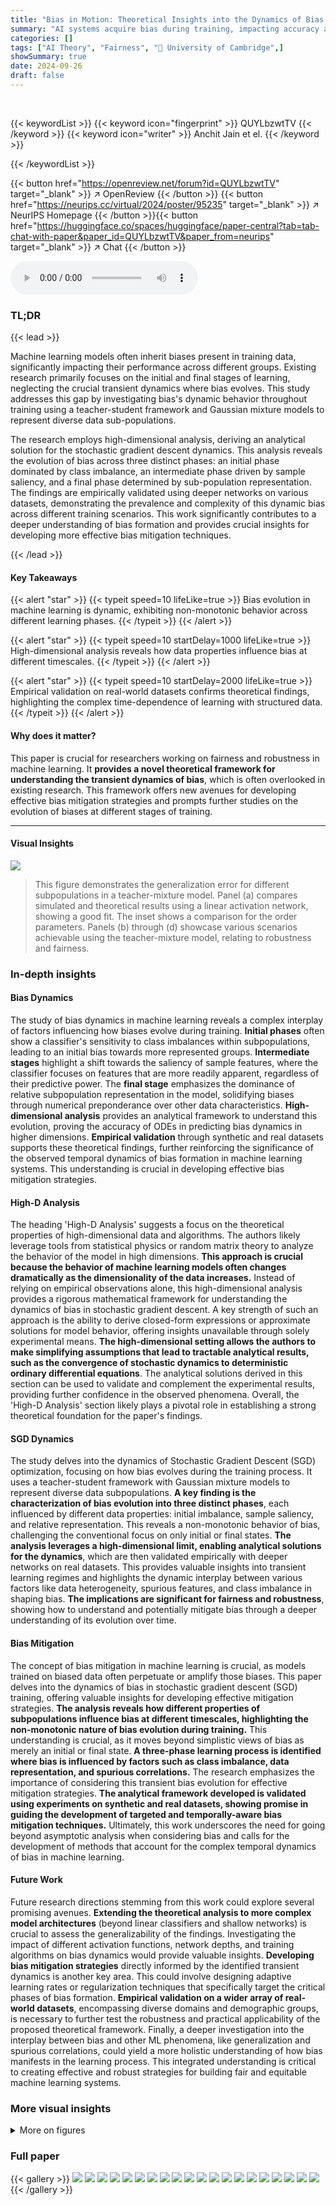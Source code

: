 ```yaml
---
title: "Bias in Motion: Theoretical Insights into the Dynamics of Bias in SGD Training"
summary: "AI systems acquire bias during training, impacting accuracy across sub-populations. This research unveils bias's dynamic nature, revealing how classifier preferences shift over time, influenced by dat..."
categories: []
tags: ["AI Theory", "Fairness", "🏢 University of Cambridge",]
showSummary: true
date: 2024-09-26
draft: false
---
```


<br>

{{< keywordList >}}
{{< keyword icon="fingerprint" >}} QUYLbzwtTV {{< /keyword >}}
{{< keyword icon="writer" >}} Anchit Jain et el. {{< /keyword >}}
 
{{< /keywordList >}}

{{< button href="https://openreview.net/forum?id=QUYLbzwtTV" target="_blank" >}}
↗ OpenReview
{{< /button >}}
{{< button href="https://neurips.cc/virtual/2024/poster/95235" target="_blank" >}}
↗ NeurIPS Homepage
{{< /button >}}{{< button href="https://huggingface.co/spaces/huggingface/paper-central?tab=tab-chat-with-paper&paper_id=QUYLbzwtTV&paper_from=neurips" target="_blank" >}}
↗ Chat
{{< /button >}}



<audio controls>
    <source src="https://ai-paper-reviewer.com/QUYLbzwtTV/podcast.wav" type="audio/wav">
    Your browser does not support the audio element.
</audio>


### TL;DR


{{< lead >}}

Machine learning models often inherit biases present in training data, significantly impacting their performance across different groups. Existing research primarily focuses on the initial and final stages of learning, neglecting the crucial transient dynamics where bias evolves. This study addresses this gap by investigating bias's dynamic behavior throughout training using a teacher-student framework and Gaussian mixture models to represent diverse data sub-populations. 

The research employs high-dimensional analysis, deriving an analytical solution for the stochastic gradient descent dynamics. This analysis reveals the evolution of bias across three distinct phases: an initial phase dominated by class imbalance, an intermediate phase driven by sample saliency, and a final phase determined by sub-population representation. The findings are empirically validated using deeper networks on various datasets, demonstrating the prevalence and complexity of this dynamic bias across different training scenarios. This work significantly contributes to a deeper understanding of bias formation and provides crucial insights for developing more effective bias mitigation techniques.

{{< /lead >}}


#### Key Takeaways

{{< alert "star" >}}
{{< typeit speed=10 lifeLike=true >}} Bias evolution in machine learning is dynamic, exhibiting non-monotonic behavior across different learning phases. {{< /typeit >}}
{{< /alert >}}

{{< alert "star" >}}
{{< typeit speed=10 startDelay=1000 lifeLike=true >}} High-dimensional analysis reveals how data properties influence bias at different timescales. {{< /typeit >}}
{{< /alert >}}

{{< alert "star" >}}
{{< typeit speed=10 startDelay=2000 lifeLike=true >}} Empirical validation on real-world datasets confirms theoretical findings, highlighting the complex time-dependence of learning with structured data. {{< /typeit >}}
{{< /alert >}}

#### Why does it matter?
This paper is crucial for researchers working on fairness and robustness in machine learning.  It **provides a novel theoretical framework for understanding the transient dynamics of bias**, which is often overlooked in existing research. This framework offers new avenues for developing effective bias mitigation strategies and prompts further studies on the evolution of biases at different stages of training.

------
#### Visual Insights



![](https://ai-paper-reviewer.com/QUYLbzwtTV/figures_2_1.jpg)

> This figure demonstrates the generalization error for different subpopulations in a teacher-mixture model. Panel (a) compares simulated and theoretical results using a linear activation network, showing a good fit. The inset shows a comparison for the order parameters. Panels (b) through (d) showcase various scenarios achievable using the teacher-mixture model, relating to robustness and fairness.







### In-depth insights


#### Bias Dynamics
The study of bias dynamics in machine learning reveals a complex interplay of factors influencing how biases evolve during training.  **Initial phases** often show a classifier's sensitivity to class imbalances within subpopulations, leading to an initial bias towards more represented groups.  **Intermediate stages** highlight a shift towards the saliency of sample features, where the classifier focuses on features that are more readily apparent, regardless of their predictive power.  The **final stage** emphasizes the dominance of relative subpopulation representation in the model, solidifying biases through numerical preponderance over other data characteristics.  **High-dimensional analysis** provides an analytical framework to understand this evolution, proving the accuracy of ODEs in predicting bias dynamics in higher dimensions.   **Empirical validation** through synthetic and real datasets supports these theoretical findings, further reinforcing the significance of the observed temporal dynamics of bias formation in machine learning systems. This understanding is crucial in developing effective bias mitigation strategies.

#### High-D Analysis
The heading 'High-D Analysis' suggests a focus on the theoretical properties of high-dimensional data and algorithms.  The authors likely leverage tools from statistical physics or random matrix theory to analyze the behavior of the model in high dimensions.  **This approach is crucial because the behavior of machine learning models often changes dramatically as the dimensionality of the data increases.**  Instead of relying on empirical observations alone, this high-dimensional analysis provides a rigorous mathematical framework for understanding the dynamics of bias in stochastic gradient descent.  A key strength of such an approach is the ability to derive closed-form expressions or approximate solutions for model behavior, offering insights unavailable through solely experimental means.  **The high-dimensional setting allows the authors to make simplifying assumptions that lead to tractable analytical results, such as the convergence of stochastic dynamics to deterministic ordinary differential equations**. The analytical solutions derived in this section can be used to validate and complement the experimental results, providing further confidence in the observed phenomena. Overall, the 'High-D Analysis' section likely plays a pivotal role in establishing a strong theoretical foundation for the paper's findings.

#### SGD Dynamics
The study delves into the dynamics of Stochastic Gradient Descent (SGD) optimization, focusing on how bias evolves during the training process.  It uses a teacher-student framework with Gaussian mixture models to represent diverse data subpopulations.  **A key finding is the characterization of bias evolution into three distinct phases**, each influenced by different data properties: initial imbalance, sample saliency, and relative representation.  This reveals a non-monotonic behavior of bias, challenging the conventional focus on only initial or final states.  **The analysis leverages a high-dimensional limit, enabling analytical solutions for the dynamics**, which are then validated empirically with deeper networks on real datasets.  This provides valuable insights into transient learning regimes and highlights the dynamic interplay between various factors like data heterogeneity, spurious features, and class imbalance in shaping bias. **The implications are significant for fairness and robustness**, showing how to understand and potentially mitigate bias through a deeper understanding of its evolution over time.

#### Bias Mitigation
The concept of bias mitigation in machine learning is crucial, as models trained on biased data often perpetuate or amplify those biases.  This paper delves into the dynamics of bias in stochastic gradient descent (SGD) training, offering valuable insights for developing effective mitigation strategies. **The analysis reveals how different properties of subpopulations influence bias at different timescales, highlighting the non-monotonic nature of bias evolution during training.** This understanding is crucial, as it moves beyond simplistic views of bias as merely an initial or final state.  **A three-phase learning process is identified where bias is influenced by factors such as class imbalance, data representation, and spurious correlations.** The research emphasizes the importance of considering this transient bias evolution for effective mitigation strategies. **The analytical framework developed is validated using experiments on synthetic and real datasets, showing promise in guiding the development of targeted and temporally-aware bias mitigation techniques.** Ultimately, this work underscores the need for going beyond asymptotic analysis when considering bias and calls for the development of methods that account for the complex temporal dynamics of bias in machine learning.

#### Future Work
Future research directions stemming from this work could explore several promising avenues.  **Extending the theoretical analysis to more complex model architectures** (beyond linear classifiers and shallow networks) is crucial to assess the generalizability of the findings.  Investigating the impact of different activation functions, network depths, and training algorithms on bias dynamics would provide valuable insights. **Developing bias mitigation strategies** directly informed by the identified transient dynamics is another key area.  This could involve designing adaptive learning rates or regularization techniques that specifically target the critical phases of bias formation. **Empirical validation on a wider array of real-world datasets**, encompassing diverse domains and demographic groups, is necessary to further test the robustness and practical applicability of the proposed theoretical framework.  Finally, a deeper investigation into the interplay between bias and other ML phenomena, like generalization and spurious correlations, could yield a more holistic understanding of how bias manifests in the learning process.  This integrated understanding is critical to creating effective and robust strategies for building fair and equitable machine learning systems.


### More visual insights

<details>
<summary>More on figures
</summary>


![](https://ai-paper-reviewer.com/QUYLbzwtTV/figures_4_1.jpg)

> This figure shows the generalization error of a linear classifier trained using SGD on a dataset generated from a teacher-mixture model. Panel (a) compares the theoretical predictions of generalization error with the results from simulations, showing a good match. The inset in panel (a) compares the order parameters from theory and simulations. Panels (b-d) demonstrate different scenarios (robustness and fairness) achievable with the teacher-mixture model.


![](https://ai-paper-reviewer.com/QUYLbzwtTV/figures_5_1.jpg)

> This figure demonstrates the 'crossing phenomenon' where the loss curves of two sub-populations intersect during training.  Panel (a) shows the loss curves for sub-population + (blue) and sub-population – (red), along with the total loss (purple). The crossing is caused by sub-population – having higher variance but lower representation. The right panel shows the order parameters over time illustrating the different bias phases. Panel (b) presents a phase diagram highlighting the parameter regions where the crossing phenomenon occurs.  The color scheme in the phase diagram indicates the asymptotic preference of the classifier (blue for sub-population +, red for sub-population –). Dark colors show consistent bias, light colors show a bias crossing, and white represents divergence due to high learning rates.


![](https://ai-paper-reviewer.com/QUYLbzwtTV/figures_7_1.jpg)

> This figure shows the phenomenon of bias crossing in which the loss curves for different sub-populations intersect during training, highlighting the non-monotonic nature of bias in this setting. The left panel displays the loss curves for the positive and negative sub-populations and their average, illustrating the crossing behavior.  The right panel shows the evolution of multiple order parameters which help to explain this behavior, showing three distinct learning phases. Key parameters determining this behavior are also provided.


![](https://ai-paper-reviewer.com/QUYLbzwtTV/figures_8_1.jpg)

> This figure presents numerical simulation results on the MNIST dataset using a 2-layer neural network.  It demonstrates the evolution of test loss and accuracy for two subpopulations (+) and (-) over multiple training epochs. Three panels showcase different scenarios: a single crossing phenomenon, a double crossing phenomenon (introducing a label imbalance), and the effect of varying variance while keeping one variance constant. Each panel shows the average and standard deviation over 100 simulations, illustrating the robustness of the observed phenomena.


![](https://ai-paper-reviewer.com/QUYLbzwtTV/figures_8_2.jpg)

> This figure presents the results of numerical simulations conducted on the MNIST dataset to validate the theoretical findings. It showcases three scenarios: a single crossing phenomenon, a double crossing phenomenon, and an analysis of the impact of changing the variance of one subpopulation while keeping the variance of the other constant. Each panel displays the test loss and accuracy for two subpopulations over multiple epochs. The results demonstrate the presence of multiple time scales in the bias dynamics and how they lead to non-monotonic behavior of the classifier.


![](https://ai-paper-reviewer.com/QUYLbzwtTV/figures_9_1.jpg)

> This figure shows the results of numerical simulations on the MNIST dataset using a variation of the Teacher-Mixture model.  The top row shows test loss, and the bottom row shows test accuracy, for two sub-populations (+ in blue, - in red). Panel (a) demonstrates a single crossing phenomenon where the loss curves for the two subpopulations intersect during training.  Panel (b) shows a double crossing, indicating a more complex bias evolution with multiple timescale dynamics. Panel (c) explores how the initial bias in learning depends on the variances of the subpopulations.


![](https://ai-paper-reviewer.com/QUYLbzwtTV/figures_25_1.jpg)

> The left panel of the figure shows the loss curves for the negative (red) and positive (blue) sub-populations, as well as the overall loss (purple). The crossing of the loss curves is highlighted, with the dashed and dotted vertical lines indicating important timescales. The right panel displays the dynamics of order parameters over time, illustrating the three phases of bias.


![](https://ai-paper-reviewer.com/QUYLbzwtTV/figures_26_1.jpg)

> This figure shows the loss curves and phase diagrams demonstrating the 'crossing phenomenon.'  The left panel shows the loss curves of two sub-populations, highlighting how the sub-population with higher variance initially has faster learning but asymptotically the sub-population with higher representation (product of representation and variance) takes over. The right panel shows a phase diagram illustrating the prevalence of the crossing phenomenon across different parameter combinations.


![](https://ai-paper-reviewer.com/QUYLbzwtTV/figures_26_2.jpg)

> This figure shows the loss curves for two sub-populations with different variances and mixing probabilities, along with the overall loss.  Panel (a) demonstrates a 'crossing' phenomenon where initially the higher variance sub-population has lower loss, but asymptotically the sub-population with higher representation (and product of variance and representation) dominates. Panel (b) displays a phase diagram illustrating the regions in parameter space exhibiting this crossing behavior.


![](https://ai-paper-reviewer.com/QUYLbzwtTV/figures_28_1.jpg)

> This figure demonstrates the generalization errors for two sub-populations in a teacher-student model using a linear activation function. Panel (a) compares the theoretical predictions with simulation results, highlighting the accuracy of the theoretical model. The inset shows the same comparison for order parameters R+, R-, M, and Q. Panels (b) through (d) illustrate different scenarios in the Teacher-Mixture (TM) model. Panel (b) showcases a robustness model where a spurious feature leads to misclassification; Panels (c) and (d) present two fairness models, with Panel (c) being a simplified case and Panel (d) showing the general fairness problem. The figure illustrates the TM model's ability to represent different fairness and robustness scenarios.


![](https://ai-paper-reviewer.com/QUYLbzwtTV/figures_28_2.jpg)

> This figure shows the results of numerical simulations on the MNIST dataset using a rotated version of the dataset to mimic the teacher-mixture model presented in the paper.  It demonstrates three key phenomena related to bias evolution during training: (a) a single crossing of the loss curves for two subpopulations, (b) a double crossing due to label imbalance, and (c) the impact of changing the variance of one subpopulation while keeping the other constant. The results validate the theoretical analysis by showing the predicted multi-phase behavior in a more realistic setting.


![](https://ai-paper-reviewer.com/QUYLbzwtTV/figures_29_1.jpg)

> This figure shows the generalization errors for different sub-populations and how the theoretical predictions match the simulation results for a linear activation network. The inset shows a comparison of order parameters. It also exemplifies different fairness and robustness models using the teacher-mixture framework, showing how spurious features and heterogeneous data can affect the classifier's behavior during learning. 


![](https://ai-paper-reviewer.com/QUYLbzwtTV/figures_29_2.jpg)

> This figure shows the generalization errors for two subpopulations in a teacher-student learning model. Panel (a) compares the theoretical predictions with simulation results for a linear classifier. Panels (b) through (d) illustrate different scenarios for robustness and fairness, demonstrating how the model can represent various bias situations.


</details>






### Full paper

{{< gallery >}}
<img src="https://ai-paper-reviewer.com/QUYLbzwtTV/1.png" class="grid-w50 md:grid-w33 xl:grid-w25" />
<img src="https://ai-paper-reviewer.com/QUYLbzwtTV/2.png" class="grid-w50 md:grid-w33 xl:grid-w25" />
<img src="https://ai-paper-reviewer.com/QUYLbzwtTV/3.png" class="grid-w50 md:grid-w33 xl:grid-w25" />
<img src="https://ai-paper-reviewer.com/QUYLbzwtTV/4.png" class="grid-w50 md:grid-w33 xl:grid-w25" />
<img src="https://ai-paper-reviewer.com/QUYLbzwtTV/5.png" class="grid-w50 md:grid-w33 xl:grid-w25" />
<img src="https://ai-paper-reviewer.com/QUYLbzwtTV/6.png" class="grid-w50 md:grid-w33 xl:grid-w25" />
<img src="https://ai-paper-reviewer.com/QUYLbzwtTV/7.png" class="grid-w50 md:grid-w33 xl:grid-w25" />
<img src="https://ai-paper-reviewer.com/QUYLbzwtTV/8.png" class="grid-w50 md:grid-w33 xl:grid-w25" />
<img src="https://ai-paper-reviewer.com/QUYLbzwtTV/9.png" class="grid-w50 md:grid-w33 xl:grid-w25" />
<img src="https://ai-paper-reviewer.com/QUYLbzwtTV/10.png" class="grid-w50 md:grid-w33 xl:grid-w25" />
<img src="https://ai-paper-reviewer.com/QUYLbzwtTV/11.png" class="grid-w50 md:grid-w33 xl:grid-w25" />
<img src="https://ai-paper-reviewer.com/QUYLbzwtTV/12.png" class="grid-w50 md:grid-w33 xl:grid-w25" />
<img src="https://ai-paper-reviewer.com/QUYLbzwtTV/13.png" class="grid-w50 md:grid-w33 xl:grid-w25" />
<img src="https://ai-paper-reviewer.com/QUYLbzwtTV/14.png" class="grid-w50 md:grid-w33 xl:grid-w25" />
<img src="https://ai-paper-reviewer.com/QUYLbzwtTV/15.png" class="grid-w50 md:grid-w33 xl:grid-w25" />
<img src="https://ai-paper-reviewer.com/QUYLbzwtTV/16.png" class="grid-w50 md:grid-w33 xl:grid-w25" />
<img src="https://ai-paper-reviewer.com/QUYLbzwtTV/17.png" class="grid-w50 md:grid-w33 xl:grid-w25" />
<img src="https://ai-paper-reviewer.com/QUYLbzwtTV/18.png" class="grid-w50 md:grid-w33 xl:grid-w25" />
<img src="https://ai-paper-reviewer.com/QUYLbzwtTV/19.png" class="grid-w50 md:grid-w33 xl:grid-w25" />
<img src="https://ai-paper-reviewer.com/QUYLbzwtTV/20.png" class="grid-w50 md:grid-w33 xl:grid-w25" />
{{< /gallery >}}